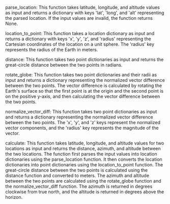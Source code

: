 parse_location: This function takes latitude, longitude, and altitude values as input and returns a dictionary with keys 'lat', 'long', and 'alt' representing the parsed location. If the input values are invalid, the function returns None.

location_to_point: This function takes a location dictionary as input and returns a dictionary with keys 'x', 'y', 'z', and 'radius' representing the Cartesian coordinates of the location on a unit sphere. The 'radius' key represents the radius of the Earth in meters.

distance: This function takes two point dictionaries as input and returns the great-circle distance between the two points in radians.

rotate_globe: This function takes two point dictionaries and their radii as input and returns a dictionary representing the normalized vector difference between the two points. The vector difference is calculated by rotating the Earth's surface so that the first point is at the origin and the second point is on the positive y-axis, and then calculating the vector difference between the two points.

normalize_vector_diff: This function takes two point dictionaries as input and returns a dictionary representing the normalized vector difference between the two points. The 'x', 'y', and 'z' keys represent the normalized vector components, and the 'radius' key represents the magnitude of the vector.

calculate: This function takes latitude, longitude, and altitude values for two locations as input and returns the distance, azimuth, and altitude between the two locations. The function first parses the input values into location dictionaries using the parse_location function. It then converts the location dictionaries into point dictionaries using the location_to_point function. The great-circle distance between the two points is calculated using the distance function and converted to meters. The azimuth and altitude between the two points are calculated using the rotate_globe function and the normalize_vector_diff function. The azimuth is returned in degrees clockwise from true north, and the altitude is returned in degrees above the horizon.